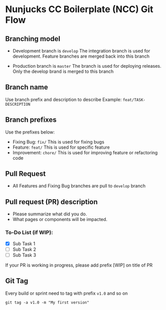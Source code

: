 # Nunjucks CC Boilerplate (NCC) Git Flow

## Branching model

- Development branch is `develop`
  The integration branch is used for development. Feature branches are merged back into this branch

- Production branch is `master`
  The branch is used for deploying releases. Only the develop brand is merged to this branch

## Branch name

Use branch prefix and description to describe
Example: `feat/TASK-DESCRIPTION`

## Branch prefixes

Use the prefixes below:

- Fixing Bug: `fix/` This is used for fixing bugs
- Feature: `feat/` This is used for specific feature
- Improvement: `chore/` This is used for improving feature or refactoring code

## Pull Request

- All Features and Fixing Bug branches are pull to `develop` branch

## Pull request (PR) description

- Please summarize what did you do.
- What pages or components will be impacted.

### To-Do List (if WIP):

- [x] Sub Task 1
- [ ] Sub Task 2
- [ ] Sub Task 3

If your PR is working in progress, please add prefix [WIP] on title of PR

## Git Tag

Every build or sprint need to tag with prefix `v1.0` and so on

```
git tag -a v1.0 -m "My first version"
```
